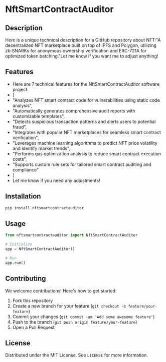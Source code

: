 # NftSmartContractAuditor

## Description

Here is a unique technical description for a GitHub repository about NFT:"A decentralized NFT marketplace built on top of IPFS and Polygon, utilizing zk-SNARKs for anonymous ownership verification and ERC-721A for optimized token batching."Let me know if you want me to adjust anything!

## Features

- Here are 7 technical features for the NftSmartContractAuditor software project:
- [
- "Analyzes NFT smart contract code for vulnerabilities using static code analysis",
- "Automatically generates comprehensive audit reports with customizable templates",
- "Detects suspicious transaction patterns and alerts users to potential fraud",
- "Integrates with popular NFT marketplaces for seamless smart contract verification",
- "Leverages machine learning algorithms to predict NFT price volatility and identify market trends",
- "Performs gas optimization analysis to reduce smart contract execution costs",
- "Supports custom rule sets for tailored smart contract auditing and compliance"
- ]
- Let me know if you need any adjustments!
## Installation

```bash
pip install nftsmartcontractauditor
```

## Usage

```python
from nftsmartcontractauditor import NftSmartContractAuditor

# Initialize
app = NftSmartContractAuditor()

# Run
app.run()
```

## Contributing

We welcome contributions! Here's how to get started:

1. Fork this repository
2. Create a new branch for your feature (`git checkout -b feature/your-feature`)
3. Commit your changes (`git commit -am 'Add some awesome feature'`)
4. Push to the branch (`git push origin feature/your-feature`)
5. Open a Pull Request

## License

Distributed under the MIT License. See `LICENSE` for more information.
